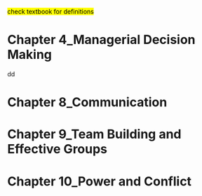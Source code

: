 <mark class="hltr-yellow">check textbook for definitions</mark>
# Chapter 4_Managerial Decision Making
dd
# Chapter 8_Communication
# Chapter 9_Team Building and Effective Groups
# Chapter 10_Power and Conflict

